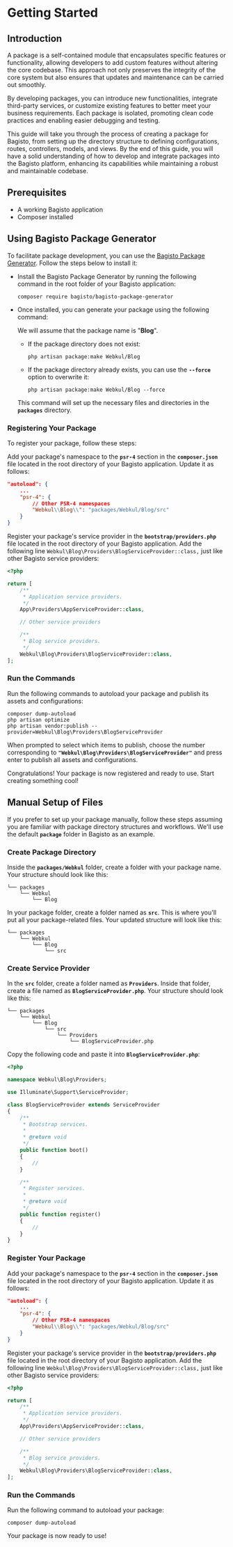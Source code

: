 # Getting Started

## Introduction 

A package is a self-contained module that encapsulates specific features or functionality, allowing developers to add custom features without altering the core codebase. This approach not only preserves the integrity of the core system but also ensures that updates and maintenance can be carried out smoothly.

By developing packages, you can introduce new functionalities, integrate third-party services, or customize existing features to better meet your business requirements. Each package is isolated, promoting clean code practices and enabling easier debugging and testing.

This guide will take you through the process of creating a package for Bagisto, from setting up the directory structure to defining configurations, routes, controllers, models, and views. By the end of this guide, you will have a solid understanding of how to develop and integrate packages into the Bagisto platform, enhancing its capabilities while maintaining a robust and maintainable codebase.

## Prerequisites

- A working Bagisto application
- Composer installed

## Using Bagisto Package Generator

To facilitate package development, you can use the [Bagisto Package Generator](https://github.com/bagisto/bagisto-package-generator). Follow the steps below to install it:

- Install the Bagisto Package Generator by running the following command in the root folder of your Bagisto application:

   ```shell
   composer require bagisto/bagisto-package-generator
   ```

- Once installed, you can generate your package using the following command:

    We will assume that the package name is "**Blog**".

   - If the package directory does not exist:

     ```shell
     php artisan package:make Webkul/Blog
     ```

   - If the package directory already exists, you can use the **`--force`** option to overwrite it:

     ```shell
     php artisan package:make Webkul/Blog --force
     ```

   This command will set up the necessary files and directories in the **`packages`** directory.

### Registering Your Package

To register your package, follow these steps:

Add your package's namespace to the **`psr-4`** section in the **`composer.json`** file located in the root directory of your Bagisto application. Update it as follows:

   ```json
   "autoload": {
       ...
       "psr-4": {
           // Other PSR-4 namespaces
           "Webkul\\Blog\\": "packages/Webkul/Blog/src"
       }
   }
   ```

Register your package's service provider in the **`bootstrap/providers.php`** file located in the root directory of your Bagisto application. Add the following line `Webkul\Blog\Providers\BlogServiceProvider::class,` just like other Bagisto service providers:

```php
<?php

return [
    /**
     * Application service providers.
     */
    App\Providers\AppServiceProvider::class,

    // Other service providers

    /**
     * Blog service providers.
     */
    Webkul\Blog\Providers\BlogServiceProvider::class,
];
```

### Run the Commands 

Run the following commands to autoload your package and publish its assets and configurations:

   ```shell
   composer dump-autoload
   php artisan optimize
   php artisan vendor:publish --provider=Webkul\Blog\Providers\BlogServiceProvider
   ```

   When prompted to select which items to publish, choose the number corresponding to **`"Webkul\Blog\Providers\BlogServiceProvider"`** and press enter to publish all assets and configurations.

Congratulations! Your package is now registered and ready to use. Start creating something cool!

## Manual Setup of Files

If you prefer to set up your package manually, follow these steps assuming you are familiar with package directory structures and workflows. We'll use the default **`package`** folder in Bagisto as an example.

### Create Package Directory

Inside the **`packages/Webkul`** folder, create a folder with your package name. Your structure should look like this:

   ```
   └── packages
       └── Webkul
           └── Blog
   ```

In your package folder, create a folder named as **`src`**. This is where you'll put all your package-related files. Your updated structure will look like this:

   ```
   └── packages
       └── Webkul
           └── Blog
               └── src
   ```

### Create Service Provider

In the **`src`** folder, create a folder named as **`Providers`**. Inside that folder, create a file named as **`BlogServiceProvider.php`**. Your structure should look like this:

   ```
   └── packages
       └── Webkul
           └── Blog
               └── src
                   └── Providers
                       └── BlogServiceProvider.php
   ```

Copy the following code and paste it into **`BlogServiceProvider.php`**:

   ```php
   <?php

   namespace Webkul\Blog\Providers;

   use Illuminate\Support\ServiceProvider;

   class BlogServiceProvider extends ServiceProvider
   {
       /**
        * Bootstrap services.
        *
        * @return void
        */
       public function boot()
       {
           //
       }

       /**
        * Register services.
        *
        * @return void
        */
       public function register()
       {
           //
       }
   }
   ```

### Register Your Package

Add your package's namespace to the **`psr-4`** section in the **`composer.json`** file located in the root directory of your Bagisto application. Update it as follows:

   ```json
   "autoload": {
       ...
       "psr-4": {
           // Other PSR-4 namespaces
           "Webkul\\Blog\\": "packages/Webkul/Blog/src"
       }
   }
   ```

Register your package's service provider in the **`bootstrap/providers.php`** file located in the root directory of your Bagisto application. Add the following line `Webkul\Blog\Providers\BlogServiceProvider::class,` just like other Bagisto service providers:

```php
<?php

return [
    /**
     * Application service providers.
     */
    App\Providers\AppServiceProvider::class,

    // Other service providers

    /**
     * Blog service providers.
     */
    Webkul\Blog\Providers\BlogServiceProvider::class,
];
```

### Run the Commands 

Run the following command to autoload your package:

   ```shell
   composer dump-autoload
   ```

   Your package is now ready to use!